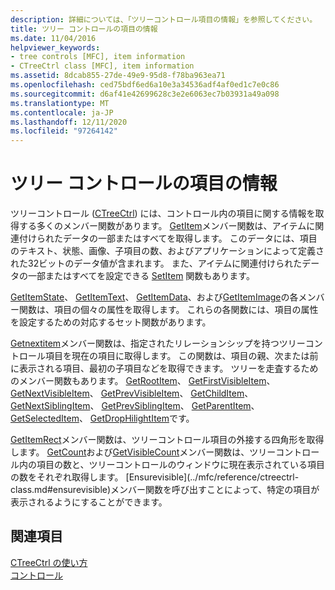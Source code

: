 ```yaml
---
description: 詳細については、「ツリーコントロール項目の情報」を参照してください。
title: ツリー コントロールの項目の情報
ms.date: 11/04/2016
helpviewer_keywords:
- tree controls [MFC], item information
- CTreeCtrl class [MFC], item information
ms.assetid: 8dcab855-27de-49e9-95d8-f78ba963ea71
ms.openlocfilehash: ced75bdf6ed6a10e3a34536adf4af0ed1c7e0c86
ms.sourcegitcommit: d6af41e42699628c3e2e6063ec7b03931a49a098
ms.translationtype: MT
ms.contentlocale: ja-JP
ms.lasthandoff: 12/11/2020
ms.locfileid: "97264142"
---
```

# <a name="tree-control-item-information"></a>ツリー コントロールの項目の情報

ツリーコントロール ([CTreeCtrl](../mfc/reference/ctreectrl-class.md)) には、コントロール内の項目に関する情報を取得する多くのメンバー関数があります。 [GetItem](../mfc/reference/ctreectrl-class.md#getitem)メンバー関数は、アイテムに関連付けられたデータの一部またはすべてを取得します。 このデータには、項目のテキスト、状態、画像、子項目の数、およびアプリケーションによって定義された32ビットのデータ値が含まれます。 また、アイテムに関連付けられたデータの一部またはすべてを設定できる [SetItem](../mfc/reference/ctreectrl-class.md#setitem) 関数もあります。

[GetItemState](../mfc/reference/ctreectrl-class.md#getitemstate)、 [GetItemText](../mfc/reference/ctreectrl-class.md#getitemtext)、 [GetItemData](../mfc/reference/ctreectrl-class.md#getitemdata)、および[GetItemImage](../mfc/reference/ctreectrl-class.md#getitemimage)の各メンバー関数は、項目の個々の属性を取得します。 これらの各関数には、項目の属性を設定するための対応するセット関数があります。

[Getnextitem](../mfc/reference/ctreectrl-class.md#getnextitem)メンバー関数は、指定されたリレーションシップを持つツリーコントロール項目を現在の項目に取得します。 この関数は、項目の親、次または前に表示される項目、最初の子項目などを取得できます。 ツリーを走査するためのメンバー関数もあります。 [GetRootItem](../mfc/reference/ctreectrl-class.md#getrootitem)、 [GetFirstVisibleItem](../mfc/reference/ctreectrl-class.md#getfirstvisibleitem)、 [GetNextVisibleItem](../mfc/reference/ctreectrl-class.md#getnextvisibleitem)、 [GetPrevVisibleItem](../mfc/reference/ctreectrl-class.md#getprevvisibleitem)、 [GetChildItem](../mfc/reference/ctreectrl-class.md#getchilditem)、 [GetNextSiblingItem](../mfc/reference/ctreectrl-class.md#getnextsiblingitem)、 [GetPrevSiblingItem](../mfc/reference/ctreectrl-class.md#getprevsiblingitem)、 [GetParentItem](../mfc/reference/ctreectrl-class.md#getparentitem)、 [GetSelectedItem](../mfc/reference/ctreectrl-class.md#getselecteditem)、 [GetDropHilightItem](../mfc/reference/ctreectrl-class.md#getdrophilightitem)です。

[GetItemRect](../mfc/reference/ctreectrl-class.md#getitemrect)メンバー関数は、ツリーコントロール項目の外接する四角形を取得します。 [GetCount](../mfc/reference/ctreectrl-class.md#getcount)および[GetVisibleCount](../mfc/reference/ctreectrl-class.md#getvisiblecount)メンバー関数は、ツリーコントロール内の項目の数と、ツリーコントロールのウィンドウに現在表示されている項目の数をそれぞれ取得します。 [Ensurevisible\](../mfc/reference/ctreectrl-class.md#ensurevisible)メンバー関数を呼び出すことによって、特定の項目が表示されるようにすることができます。

## <a name="see-also"></a>関連項目

[CTreeCtrl の使い方](../mfc/using-ctreectrl.md)<br/>
[コントロール](../mfc/controls-mfc.md)
